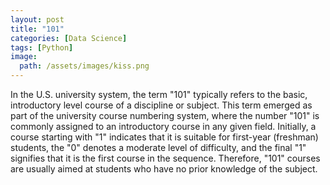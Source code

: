 ```yaml
---
layout: post
title: "101"
categories: [Data Science]
tags: [Python]
image:
  path: /assets/images/kiss.png
---
```

In the U.S. university system, the term "101" typically refers to the basic, introductory level course of a discipline or subject. This term emerged as part of the university course numbering system, where the number "101" is commonly assigned to an introductory course in any given field. Initially, a course starting with "1" indicates that it is suitable for first-year (freshman) students, the "0" denotes a moderate level of difficulty, and the final "1" signifies that it is the first course in the sequence. Therefore, "101" courses are usually aimed at students who have no prior knowledge of the subject.
